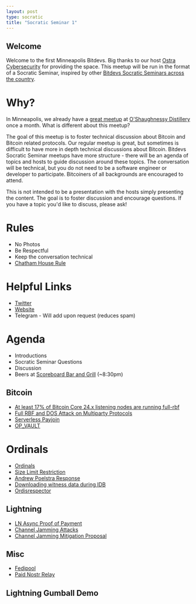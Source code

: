 ```yaml
---
layout: post
type: socratic
title: "Socratic Seminar 1"
---
```


## Welcome

Welcome to the first Minneapolis Bitdevs. Big thanks to our host [Ostra Cybersecurity](https://maps.app.goo.gl/cSSvumatPqFG7ubq5?g_st=ic) for providing the space.
This meetup will be run in the format of a Socratic Seminar, inspired by other [Bitdevs Socratic Seminars across the country](https://bitdevs.org/cities).

# Why?
In Minneapolis, we already have a [great meetup](https://twitter.com/BitcoinersMPLS) at [O'Shaughnessy Distillery](https://osdistilling.com/home-page/) once a month. What is different about this meetup?

The goal of this meetup is to foster technical discussion about Bitcoin and Bitcoin related protocols. Our regular meetup is great, but sometimes is difficult to have
more in depth technical discussions about Bitcoin. Bitdevs Socratic Seminar meetups have more structure - there will be an agenda of topics and hosts to guide discussion
around these topics. The conversation will be technical, but you do not need to be a software engineer or developer to participate. Bitcoiners of all backgrounds are
encouraged to attend.

This is not intended to be a presentation with the hosts simply presenting the content. The goal is to foster discussion and encourage questions. If you have a topic you'd like to discuss, please ask!

# Rules
 - No Photos
 - Be Respectful
 - Keep the conversation technical
 - [Chatham House Rule](https://www.facilitator.school/blog/chatham-house-rule)

# Helpful Links
 - [Twitter](https://twitter.com/BitcoinersMPLS)
 - [Website](https://bitdevsmpls.github.io)
 - Telegram - Will add upon request (reduces spam)

# Agenda
 - Introductions
 - Socratic Seminar Questions
 - Discussion
 - Beers at [Scoreboard Bar and Grill](https://goo.gl/maps/PfpHh6rhWJcNYERr5) (~8:30pm)


## Bitcoin
- [At least 17% of Bitcoin Core 24.x listening nodes are running full-rbf](https://lists.linuxfoundation.org/pipermail/bitcoin-dev/2022-December/021296.html)
- [Full RBF and DOS Attack on Multiparty Protocols](https://lists.linuxfoundation.org/pipermail/bitcoin-dev/2023-January/021322.html)
- [Serverless Payjoin](https://lists.linuxfoundation.org/pipermail/bitcoin-dev/2023-January/021364.html)
- [OP_VAULT](https://github.com/jamesob/bips/blob/jamesob-23-02-opvault/bip-vaults.mediawiki)

# Ordinals
 - [Ordinals](https://ordinals.com/)
 - [Size Limit Restriction](https://lists.linuxfoundation.org/pipermail/bitcoin-dev/2023-January/021370.html)
 - [Andrew Poelstra Response](https://lists.linuxfoundation.org/pipermail/bitcoin-dev/2023-January/021372.html)
 - [Downloading witness data during IDB](https://bitcoin.stackexchange.com/questions/117057/why-is-witness-data-downloaded-during-ibd-in-prune-mode)
 - [Ordisrespector](https://minibolt.info/guide/bonus/bitcoin/ordisrespector.html)

## Lightning
- [LN Async Proof of Payment](https://lists.linuxfoundation.org/pipermail/lightning-dev/2023-January/003831.html)
- [Channel Jamming Attacks](https://bitcoinops.org/en/topics/channel-jamming-attacks/)
- [Channel Jamming Mitigation Proposal](https://lists.linuxfoundation.org/pipermail/lightning-dev/2023-January/003834.html)

## Misc
- [Fedipool](https://github.com/fedimint/fedimint/discussions/1504)
- [Paid Nostr Relay](https://andreneves.xyz/p/how-to-setup-a-paid-nostr-relay)

## Lightning Gumball Demo